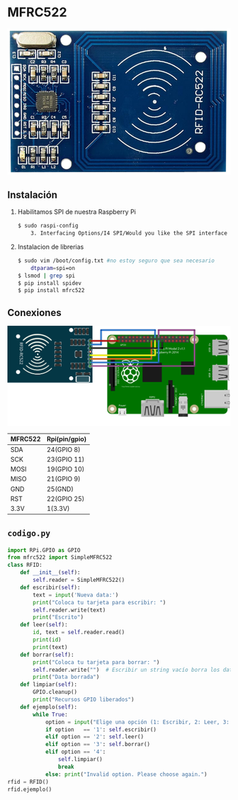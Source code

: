 # MFRC522

![](.img/mfrc522.png)

## Instalación

1. Habilitamos SPI de nuestra Raspberry Pi

    ```sh
    $ sudo raspi-config
        3. Interfacing Options/I4 SPI/Would you like the SPI interface to be enabled? <Yes> 
    ```

2. Instalacion de librerias

    ```sh
    $ sudo vim /boot/config.txt #no estoy seguro que sea necesario
        dtparam=spi=on
    $ lsmod | grep spi
    $ pip install spidev
    $ pip install mfrc522
    ```

## Conexiones

![](.img/conexiones.png)

|**MFRC522**  | **Rpi(pin/gpio)**|
|---|---|
|SDA |24(GPIO 8)|
|SCK|23(GPIO 11)|
|MOSI|19(GPIO 10)|
|MISO|21(GPIO 9)|
|GND |25(GND)|
|RST |22(GPIO 25)|
|3.3V|1(3.3V)|

## `codigo.py`

```py
import RPi.GPIO as GPIO
from mfrc522 import SimpleMFRC522
class RFID:
    def __init__(self):
        self.reader = SimpleMFRC522()
    def escribir(self):
        text = input('Nueva data:')
        print("Coloca tu tarjeta para escribir: ")
        self.reader.write(text)
        print("Escrito")
    def leer(self):
        id, text = self.reader.read()
        print(id)
        print(text)
    def borrar(self):
        print("Coloca tu tarjeta para borrar: ")
        self.reader.write("")  # Escribir un string vacío borra los datos
        print("Data borrada")
    def limpiar(self):
        GPIO.cleanup()
        print("Recursos GPIO liberados")
    def ejemplo(self):
        while True:
            option = input("Elige una opción (1: Escribir, 2: Leer, 3: Borrar, 4: Salir): ")
            if option   == '1': self.escribir()
            elif option == '2': self.leer()
            elif option == '3': self.borrar()
            elif option == '4': 
                self.limpiar()
                break
            else: print("Invalid option. Please choose again.")
rfid = RFID()
rfid.ejemplo()
```
